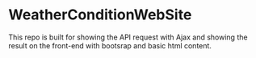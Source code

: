 # WeatherConditionWebSite
This repo is built for showing the API request with Ajax and showing the result on the front-end with bootsrap and basic html content.
